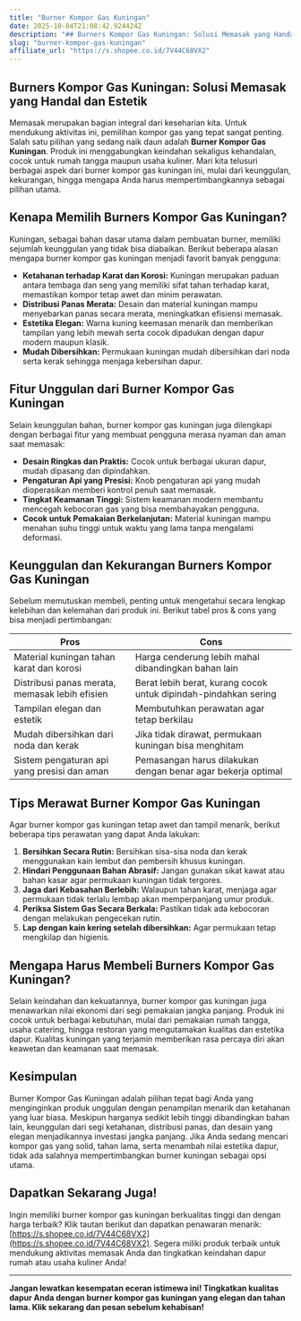 ```yaml
---
title: "Burner Kompor Gas Kuningan"
date: 2025-10-04T21:08:42.924424Z
description: "## Burners Kompor Gas Kuningan: Solusi Memasak yang Handal dan Estetik..."
slug: "burner-kompor-gas-kuningan"
affiliate_url: "https://s.shopee.co.id/7V44C68VX2"
---
```

## Burners Kompor Gas Kuningan: Solusi Memasak yang Handal dan Estetik

Memasak merupakan bagian integral dari keseharian kita. Untuk mendukung aktivitas ini, pemilihan kompor gas yang tepat sangat penting. Salah satu pilihan yang sedang naik daun adalah **Burner Kompor Gas Kuningan**. Produk ini menggabungkan keindahan sekaligus kehandalan, cocok untuk rumah tangga maupun usaha kuliner. Mari kita telusuri berbagai aspek dari burner kompor gas kuningan ini, mulai dari keunggulan, kekurangan, hingga mengapa Anda harus mempertimbangkannya sebagai pilihan utama.

## Kenapa Memilih Burners Kompor Gas Kuningan?

Kuningan, sebagai bahan dasar utama dalam pembuatan burner, memiliki sejumlah keunggulan yang tidak bisa diabaikan. Berikut beberapa alasan mengapa burner kompor gas kuningan menjadi favorit banyak pengguna:

- **Ketahanan terhadap Karat dan Korosi:** Kuningan merupakan paduan antara tembaga dan seng yang memiliki sifat tahan terhadap karat, memastikan kompor tetap awet dan minim perawatan.
- **Distribusi Panas Merata:** Desain dan material kuningan mampu menyebarkan panas secara merata, meningkatkan efisiensi memasak.
- **Estetika Elegan:** Warna kuning keemasan menarik dan memberikan tampilan yang lebih mewah serta cocok dipadukan dengan dapur modern maupun klasik.
- **Mudah Dibersihkan:** Permukaan kuningan mudah dibersihkan dari noda serta kerak sehingga menjaga kebersihan dapur.

## Fitur Unggulan dari Burner Kompor Gas Kuningan

Selain keunggulan bahan, burner kompor gas kuningan juga dilengkapi dengan berbagai fitur yang membuat pengguna merasa nyaman dan aman saat memasak:

- **Desain Ringkas dan Praktis:** Cocok untuk berbagai ukuran dapur, mudah dipasang dan dipindahkan.
- **Pengaturan Api yang Presisi:** Knob pengaturan api yang mudah dioperasikan memberi kontrol penuh saat memasak.
- **Tingkat Keamanan Tinggi:** Sistem keamanan modern membantu mencegah kebocoran gas yang bisa membahayakan pengguna.
- **Cocok untuk Pemakaian Berkelanjutan:** Material kuningan mampu menahan suhu tinggi untuk waktu yang lama tanpa mengalami deformasi.

## Keunggulan dan Kekurangan Burners Kompor Gas Kuningan

Sebelum memutuskan membeli, penting untuk mengetahui secara lengkap kelebihan dan kelemahan dari produk ini. Berikut tabel pros & cons yang bisa menjadi pertimbangan:

| **Pros** | **Cons** |
|--------------|--------------|
| Material kuningan tahan karat dan korosi | Harga cenderung lebih mahal dibandingkan bahan lain |
| Distribusi panas merata, memasak lebih efisien | Berat lebih berat, kurang cocok untuk dipindah-pindahkan sering |
| Tampilan elegan dan estetik | Membutuhkan perawatan agar tetap berkilau |
| Mudah dibersihkan dari noda dan kerak | Jika tidak dirawat, permukaan kuningan bisa menghitam |
| Sistem pengaturan api yang presisi dan aman | Pemasangan harus dilakukan dengan benar agar bekerja optimal |

## Tips Merawat Burner Kompor Gas Kuningan

Agar burner kompor gas kuningan tetap awet dan tampil menarik, berikut beberapa tips perawatan yang dapat Anda lakukan:

1. **Bersihkan Secara Rutin:** Bersihkan sisa-sisa noda dan kerak menggunakan kain lembut dan pembersih khusus kuningan.
2. **Hindari Penggunaan Bahan Abrasif:** Jangan gunakan sikat kawat atau bahan kasar agar permukaan kuningan tidak tergores.
3. **Jaga dari Kebasahan Berlebih:** Walaupun tahan karat, menjaga agar permukaan tidak terlalu lembap akan memperpanjang umur produk.
4. **Periksa Sistem Gas Secara Berkala:** Pastikan tidak ada kebocoran dengan melakukan pengecekan rutin.
5. **Lap dengan kain kering setelah dibersihkan:** Agar permukaan tetap mengkilap dan higienis.

## Mengapa Harus Membeli Burners Kompor Gas Kuningan?

Selain keindahan dan kekuatannya, burner kompor gas kuningan juga menawarkan nilai ekonomi dari segi pemakaian jangka panjang. Produk ini cocok untuk berbagai kebutuhan, mulai dari pemakaian rumah tangga, usaha catering, hingga restoran yang mengutamakan kualitas dan estetika dapur. Kualitas kuningan yang terjamin memberikan rasa percaya diri akan keawetan dan keamanan saat memasak.

## Kesimpulan

Burner Kompor Gas Kuningan adalah pilihan tepat bagi Anda yang menginginkan produk unggulan dengan penampilan menarik dan ketahanan yang luar biasa. Meskipun harganya sedikit lebih tinggi dibandingkan bahan lain, keunggulan dari segi ketahanan, distribusi panas, dan desain yang elegan menjadikannya investasi jangka panjang. Jika Anda sedang mencari kompor gas yang solid, tahan lama, serta menambah nilai estetika dapur, tidak ada salahnya mempertimbangkan burner kuningan sebagai opsi utama.

## Dapatkan Sekarang Juga!

Ingin memiliki burner kompor gas kuningan berkualitas tinggi dan dengan harga terbaik? Klik tautan berikut dan dapatkan penawaran menarik: [https://s.shopee.co.id/7V44C68VX2](https://s.shopee.co.id/7V44C68VX2). Segera miliki produk terbaik untuk mendukung aktivitas memasak Anda dan tingkatkan keindahan dapur rumah atau usaha kuliner Anda!

---

**Jangan lewatkan kesempatan eceran istimewa ini! Tingkatkan kualitas dapur Anda dengan burner kompor gas kuningan yang elegan dan tahan lama. Klik sekarang dan pesan sebelum kehabisan!**